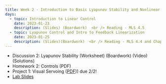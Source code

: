 ```yaml
---
title: Week 2 - Introduction to Basic Lyapunov Stability and Nonlinear Control
days:
  - topic: Introduction to Linear Control
    date: 2023-01-23
    description: (Slides) (Boardwork)  <br /> Reading - MLS 4.5
  - topic: Lyapunov Control and Intro to Feedback Linearization
    date: 2023-01-25
    description: (Slides)(Boardwork)  <br /> Reading - MLS 4.4 and Chapter 8
---
```


- Discussion 2: Lyapunov Stability (Worksheet) (Boardwork) (Video) (Solutions)
- Homework 2: Controls (PDF)
- Project 1: Visual Servoing ([PDF](assets/proj/proj1.pdf))) due 2/2!
- [Lab Slides](https://docs.google.com/presentation/d/1OwNOqBmhBPR1Wd6VWOB8yz-Zcadndw-9Bhswl8-h2qk/edit#slide=id.p)

<a id="Week3"></a>

